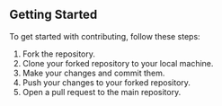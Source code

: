 <h2>Getting Started</h2>

<p>To get started with contributing, follow these steps:</p>
<ol>
  <li>Fork the repository.</li>
  <li>Clone your forked repository to your local machine.</li>
  <li>Make your changes and commit them.</li>
  <li>Push your changes to your forked repository.</li>
  <li>Open a pull request to the main repository.</li>
</ol>